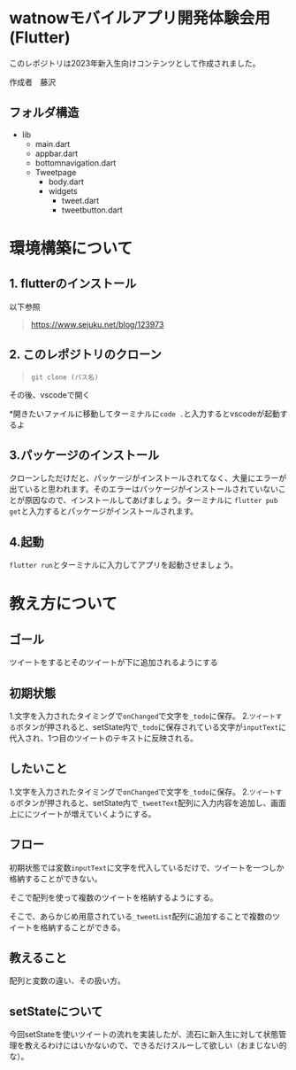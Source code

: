 # watnowモバイルアプリ開発体験会用(Flutter)
このレポジトリは2023年新入生向けコンテンツとして作成されました。

作成者　藤沢

## フォルダ構造
* lib
    * main.dart
    * appbar.dart
    * bottomnavigation.dart
    * Tweetpage
        * body.dart
        * widgets
            * tweet.dart
            * tweetbutton.dart
# 環境構築について
## 1. flutterのインストール

以下参照
>https://www.sejuku.net/blog/123973

## 2. このレポジトリのクローン

> `git clone (パス名)`

その後、vscodeで開く

*開きたいファイルに移動してターミナルに`code .`と入力するとvscodeが起動するよ
## 3.パッケージのインストール
クローンしただけだと、パッケージがインストールされてなく、大量にエラーが出ていると思われます。そのエラーはパッケージがインストールされていないことが原因なので、インストールしてあげましょう。ターミナルに `flutter pub get`と入力するとパッケージがインストールされます。

## 4.起動
`flutter run`とターミナルに入力してアプリを起動させましょう。


# 教え方について

## ゴール
ツイートをするとそのツイートが下に追加されるようにする

## 初期状態
1.文字を入力されたタイミングで`onChanged`で文字を`_todo`に保存。
2.`ツイートする`ボタンが押されると、setState内で`_todo`に保存されている文字が`inputText`に代入され、1つ目のツイートのテキストに反映される。


## したいこと
1.文字を入力されたタイミングで`onChanged`で文字を`_todo`に保存。
2.`ツイートする`ボタンが押されると、setState内で`_tweetText`配列に入力内容を追加し、画面上ににツイートが増えていくようにする。
## フロー
初期状態では変数`inputText`に文字を代入しているだけで、ツイートを一つしか格納することができない。

そこで配列を使って複数のツイートを格納するようにする。

そこで、あらかじめ用意されている`_tweetList`配列に追加することで複数のツイートを格納することができる。

## 教えること
配列と変数の違い、その扱い方。

## setStateについて
今回setStateを使いツイートの流れを実装したが、流石に新入生に対して状態管理を教えるわけにはいかないので、できるだけスルーして欲しい（おまじない的な）。